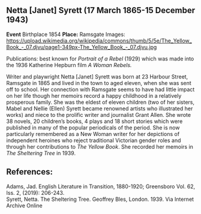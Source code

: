 ## Netta [Janet] Syrett  (17 March 1865-15 December 1943)
**Event** Birthplace 1854
**Place:** Ramsgate
Images: https://upload.wikimedia.org/wikipedia/commons/thumb/5/5e/The_Yellow_Book_-_07.djvu/page1-349px-The_Yellow_Book_-_07.djvu.jpg 

Publications: best known for _Portrait of a Rebel_ (1929) which was made into the 1936 Katherine Hepburn film _A Woman Rebels._

Writer and playwright Netta [Janet] Syrett was born at 23 Harbour Street, Ramsgate in 1865 and  lived in the town to aged eleven, when she was sent off to school. Her connection with Ramsgate seems to have had little impact on her life though her memoirs record a happy childhood in a relatively prosperous family. She was the eldest of eleven children (two of her sisters, Mabel and Nellie (Ellen) Syrett became renowned artists who illustrated her works) and niece to the prolific writer and journalist Grant Allen.
She wrote 38 novels, 20 children’s books, 4 plays and 18 short stories which were published in many of the popular periodicals of the period. She is now particularly remembered as a New Woman writer for her depictions of independent heroines who reject traditional Victorian gender roles and through her contributions to _The Yellow Book_. She recorded her memoirs in _The Sheltering Tree_ in 1939.

## References: 
Adams, Jad. English Literature in Transition, 1880-1920; Greensboro Vol. 62, Iss. 2,  (2019): 206-243.   
Syrett, Netta. The Sheltering Tree. Geoffrey Bles, London. 1939. Via Internet Archive Online


